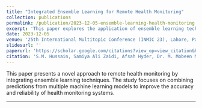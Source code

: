 ```yaml
---
title: "Integrated Ensemble Learning for Remote Health Monitoring"
collection: publications
permalink: /publication/2023-12-05-ensemble-learning-health-monitoring
excerpt: 'This paper explores the application of ensemble learning techniques for remote health monitoring, integrating multiple machine learning models for enhanced prediction accuracy.'
date: 2023-12-05
venue: '25th International Multitopic Conference (INMIC 23), Lahore, Pakistan'
slidesurl: ''
paperurl: 'https://scholar.google.com/citations?view_op=view_citation&hl=en&user=TqMFlMYAAAAJ&citation_for_view=TqMFlMYAAAAJ:u5HHmVD_uO8C'
citation: 'S.M. Hussain, Samiya Ali Zaidi, Afsah Hyder, Dr. M. Mobeen Movania. (2023). &quot;Integrated Ensemble Learning for Remote Health Monitoring.&quot; <i>25th International Multitopic Conference (INMIC 23)</i>.'
---
```


This paper presents a novel approach to remote health monitoring by integrating ensemble learning techniques. The study focuses on combining predictions from multiple machine learning models to improve the accuracy and reliability of health monitoring systems.

---
